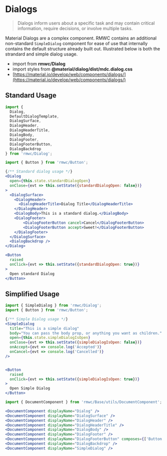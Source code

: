 # Dialogs

> Dialogs inform users about a specific task and may contain critical information, require decisions, or involve multiple tasks.

Material Dialogs are a complex component. RMWC contains an additional non-standard `SimpleDialog` component for ease of use that internally contains the default structure already built out. Illustrated below is both the strandard and simple dialog usage.

- import from **rmwc/Dialog**  
- import styles from **@material/dialog/dist/mdc.dialog.css**
- [https://material.io/develop/web/components/dialogs/](https://material.io/develop/web/components/dialogs/)

## Standard Usage

```jsx render
import {
  Dialog,
  DefaultDialogTemplate,
  DialogSurface,
  DialogHeader,
  DialogHeaderTitle,
  DialogBody,
  DialogFooter,
  DialogFooterButton,
  DialogBackdrop
} from 'rmwc/Dialog';

import { Button } from 'rmwc/Button';

{/** Standard dialog usage */}
<Dialog
  open={this.state.standardDialogOpen}
  onClose={evt => this.setState({standardDialogOpen: false})}
>
  <DialogSurface>
    <DialogHeader>
      <DialogHeaderTitle>Dialog Title</DialogHeaderTitle>
    </DialogHeader>
    <DialogBody>This is a standard dialog.</DialogBody>
    <DialogFooter>
        <DialogFooterButton cancel>Cancel</DialogFooterButton>
        <DialogFooterButton accept>Sweet!</DialogFooterButton>
    </DialogFooter>
  </DialogSurface>
  <DialogBackdrop />
</Dialog>

<Button
  raised
  onClick={evt => this.setState({standardDialogOpen: true})}
>
  Open standard Dialog
</Button>
```

## Simplified Usage

```jsx render
import { SimpleDialog } from 'rmwc/Dialog';
import { Button } from 'rmwc/Button';

{/** Simple Dialog usage */}
<SimpleDialog
  title="This is a simple dialog"
  body="You can pass the body prop, or anything you want as children."
  open={this.state.simpleDialogIsOpen}
  onClose={evt => this.setState({simpleDialogIsOpen: false})}
  onAccept={evt => console.log('Accepted')}
  onCancel={evt => console.log('Cancelled')}
/>


<Button
  raised
  onClick={evt => this.setState({simpleDialogIsOpen: true})}
>
  Open Simple Dialog
</Button>
```

```jsx renderOnly
import { DocumentComponent } from 'rmwc/Base/utils/DocumentComponent';

<DocumentComponent displayName="Dialog" />
<DocumentComponent displayName="DialogSurface" />
<DocumentComponent displayName="DialogHeader" />
<DocumentComponent displayName="DialogHeaderTitle" />
<DocumentComponent displayName="DialogBody" />
<DocumentComponent displayName="DialogFooter" />
<DocumentComponent displayName="DialogFooterButton" composes={['Button']} />
<DocumentComponent displayName="DialogBackdrop" />
<DocumentComponent displayName="SimpleDialog" />
```
